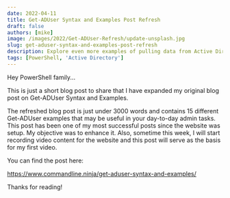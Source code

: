 ```yaml
---
date: 2022-04-11
title: Get-ADUser Syntax and Examples Post Refresh
draft: false
authors: [mike]
image: /images/2022/Get-ADUser-Refresh/update-unsplash.jpg
slug: get-aduser-syntax-and-examples-post-refresh
description: Explore even more examples of pulling data from Active Directory with Get-ADUser!
tags: [PowerShell, 'Active Directory']
---
```


Hey PowerShell family...

This is just a short blog post to share that I have expanded my original blog post on Get-ADUser Syntax and Examples.

The refreshed blog post is just under 3000 words and contains 15 different Get-ADUser examples that may be useful in your day-to-day admin tasks. This post has been one of my most successful posts since the website was setup. My objective was to enhance it. Also, sometime this week, I will start recording video content for the website and this post will serve as the basis for my first video.

You can find the post here:

https://www.commandline.ninja/get-aduser-syntax-and-examples/

Thanks for reading!
